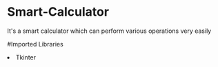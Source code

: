 # Smart-Calculator

<p>It's a smart calculator which can perform various operations very easily</p>

#Imported Libraries

<li>Tkinter</li>
